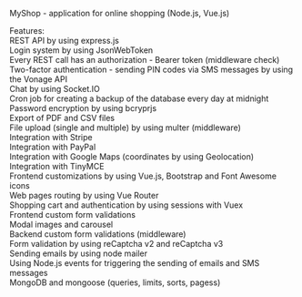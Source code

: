 MyShop - application for online shopping (Node.js, Vue.js)

Features:  
REST API by using express.js  
Login system by using JsonWebToken  
Every REST call has an authorization - Bearer token (middleware check)  
Two-factor authentication - sending PIN codes via SMS messages by using the Vonage API  
Chat by using Socket.IO  
Cron job for creating a backup of the database every day at midnight  
Password encryption by using bcryprjs  
Export of PDF and CSV files  
File upload (single and multiple) by using multer (middleware)  
Integration with Stripe  
Integration with PayPal  
Integration with Google Maps (coordinates by using Geolocation)  
Integration with TinyMCE  
Frontend customizations by using Vue.js, Bootstrap and Font Awesome icons  
Web pages routing by using Vue Router  
Shopping cart and authentication by using sessions with Vuex  
Frontend custom form validations  
Modal images and carousel   
Backend custom form validations (middleware)  
Form validation by using reCaptcha v2 and reCaptcha v3  
Sending emails by using node mailer  
Using Node.js events for triggering the sending of emails and SMS messages  
MongoDB and mongoose (queries, limits, sorts, pagess)